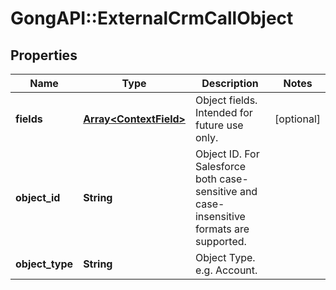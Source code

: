# GongAPI::ExternalCrmCallObject

## Properties
Name | Type | Description | Notes
------------ | ------------- | ------------- | -------------
**fields** | [**Array&lt;ContextField&gt;**](ContextField.md) | Object fields. Intended for future use only. | [optional] 
**object_id** | **String** | Object ID. For Salesforce both case-sensitive and case-insensitive formats are supported. | 
**object_type** | **String** | Object Type. e.g. Account. | 

